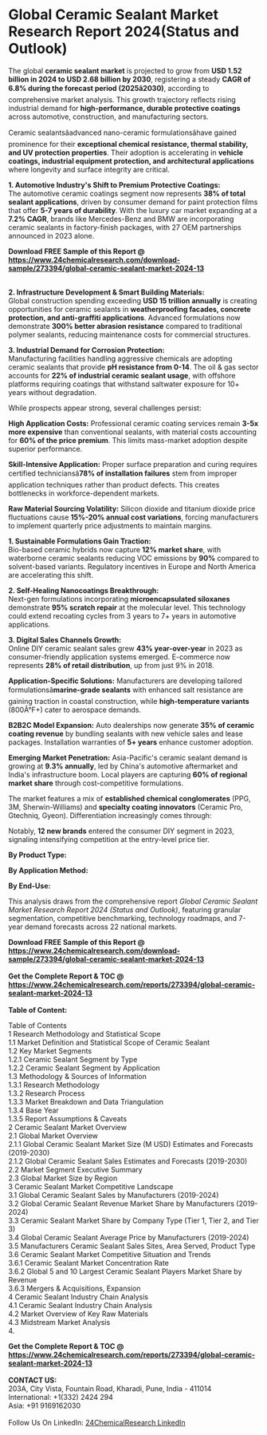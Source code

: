 <h1>Global Ceramic Sealant Market Research Report 2024(Status and Outlook)</h1><p>The global <strong>ceramic sealant market</strong> is projected to grow from <strong>USD 1.52 billion in 2024 to USD 2.68 billion by 2030</strong>, registering a steady <strong>CAGR of 6.8% during the forecast period (2025â2030)</strong>, according to comprehensive market analysis. This growth trajectory reflects rising industrial demand for <strong>high-performance, durable protective coatings</strong> across automotive, construction, and manufacturing sectors.</p><p>Ceramic sealantsâadvanced nano-ceramic formulationsâhave gained prominence for their <strong>exceptional chemical resistance, thermal stability, and UV protection properties</strong>. Their adoption is accelerating in <strong>vehicle coatings, industrial equipment protection, and architectural applications</strong> where longevity and surface integrity are critical.</p><p><strong>1. Automotive Industry's Shift to Premium Protective Coatings:</strong><br>
The automotive ceramic coatings segment now represents <strong>38% of total sealant applications</strong>, driven by consumer demand for paint protection films that offer <strong>5-7 years of durability</strong>. With the luxury car market expanding at a <strong>7.2% CAGR</strong>, brands like Mercedes-Benz and BMW are incorporating ceramic sealants in factory-finish packages, with 27 OEM partnerships announced in 2023 alone.</p><div><b>Download FREE Sample of this Report @ 
            <a href="https://www.24chemicalresearch.com/download-sample/273394/global-ceramic-sealant-market-2024-13">
            https://www.24chemicalresearch.com/download-sample/273394/global-ceramic-sealant-market-2024-13</a></b></div><br><p><strong>2. Infrastructure Development &amp; Smart Building Materials:</strong><br>
Global construction spending exceeding <strong>USD 15 trillion annually</strong> is creating opportunities for ceramic sealants in <strong>weatherproofing facades, concrete protection, and anti-graffiti applications</strong>. Advanced formulations now demonstrate <strong>300% better abrasion resistance</strong> compared to traditional polymer sealants, reducing maintenance costs for commercial structures.</p><p><strong>3. Industrial Demand for Corrosion Protection:</strong><br>
Manufacturing facilities handling aggressive chemicals are adopting ceramic sealants that provide <strong>pH resistance from 0-14</strong>. The oil &amp; gas sector accounts for <strong>22% of industrial ceramic sealant usage</strong>, with offshore platforms requiring coatings that withstand saltwater exposure for 10+ years without degradation.</p><p>While prospects appear strong, several challenges persist:</p><p><strong>High Application Costs:</strong> Professional ceramic coating services remain <strong>3-5x more expensive</strong> than conventional sealants, with material costs accounting for <strong>60% of the price premium</strong>. This limits mass-market adoption despite superior performance.</p><p><strong>Skill-Intensive Application:</strong> Proper surface preparation and curing requires certified techniciansâ<strong>78% of installation failures</strong> stem from improper application techniques rather than product defects. This creates bottlenecks in workforce-dependent markets.</p><p><strong>Raw Material Sourcing Volatility:</strong> Silicon dioxide and titanium dioxide price fluctuations cause <strong>15%-20% annual cost variations</strong>, forcing manufacturers to implement quarterly price adjustments to maintain margins.</p><p><strong>1. Sustainable Formulations Gain Traction:</strong><br>
Bio-based ceramic hybrids now capture <strong>12% market share</strong>, with waterborne ceramic sealants reducing VOC emissions by <strong>90%</strong> compared to solvent-based variants. Regulatory incentives in Europe and North America are accelerating this shift.</p><p><strong>2. Self-Healing Nanocoatings Breakthrough:</strong><br>
Next-gen formulations incorporating <strong>microencapsulated siloxanes</strong> demonstrate <strong>95% scratch repair</strong> at the molecular level. This technology could extend recoating cycles from 3 years to 7+ years in automotive applications.</p><p><strong>3. Digital Sales Channels Growth:</strong><br>
Online DIY ceramic sealant sales grew <strong>43% year-over-year</strong> in 2023 as consumer-friendly application systems emerged. E-commerce now represents <strong>28% of retail distribution</strong>, up from just 9% in 2018.</p><p><strong>Application-Specific Solutions:</strong> Manufacturers are developing tailored formulationsâ<strong>marine-grade sealants</strong> with enhanced salt resistance are gaining traction in coastal construction, while <strong>high-temperature variants</strong> (800Â°F+) cater to aerospace demands.</p><p><strong>B2B2C Model Expansion:</strong> Auto dealerships now generate <strong>35% of ceramic coating revenue</strong> by bundling sealants with new vehicle sales and lease packages. Installation warranties of <strong>5+ years</strong> enhance customer adoption.</p><p><strong>Emerging Market Penetration:</strong> Asia-Pacific's ceramic sealant demand is growing at <strong>9.3% annually</strong>, led by China's automotive aftermarket and India's infrastructure boom. Local players are capturing <strong>60% of regional market share</strong> through cost-competitive formulations.</p><p>The market features a mix of <strong>established chemical conglomerates</strong> (PPG, 3M, Sherwin-Williams) and <strong>specialty coating innovators</strong> (Ceramic Pro, Gtechniq, Gyeon). Differentiation increasingly comes through:</p><p>Notably, <strong>12 new brands</strong> entered the consumer DIY segment in 2023, signaling intensifying competition at the entry-level price tier.</p><p><strong>By Product Type:</strong></p><p><strong>By Application Method:</strong></p><p><strong>By End-Use:</strong></p><p>This analysis draws from the comprehensive report <em>Global Ceramic Sealant Market Research Report 2024 (Status and Outlook)</em>, featuring granular segmentation, competitive benchmarking, technology roadmaps, and 7-year demand forecasts across 22 national markets.</p><div><b>Download FREE Sample of this Report @ 
            <a href="https://www.24chemicalresearch.com/download-sample/273394/global-ceramic-sealant-market-2024-13">
            https://www.24chemicalresearch.com/download-sample/273394/global-ceramic-sealant-market-2024-13</a></b></div><br><div><b>Get the Complete Report & TOC @ 
            <a href="https://www.24chemicalresearch.com/reports/273394/global-ceramic-sealant-market-2024-13">
            https://www.24chemicalresearch.com/reports/273394/global-ceramic-sealant-market-2024-13</a></b></div><br>
            <b>Table of Content:</b><p>Table of Contents<br />
1 Research Methodology and Statistical Scope<br />
1.1 Market Definition and Statistical Scope of Ceramic Sealant<br />
1.2 Key Market Segments<br />
1.2.1 Ceramic Sealant Segment by Type<br />
1.2.2 Ceramic Sealant Segment by Application<br />
1.3 Methodology & Sources of Information<br />
1.3.1 Research Methodology<br />
1.3.2 Research Process<br />
1.3.3 Market Breakdown and Data Triangulation<br />
1.3.4 Base Year<br />
1.3.5 Report Assumptions & Caveats<br />
2 Ceramic Sealant Market Overview<br />
2.1 Global Market Overview<br />
2.1.1 Global Ceramic Sealant Market Size (M USD) Estimates and Forecasts (2019-2030)<br />
2.1.2 Global Ceramic Sealant Sales Estimates and Forecasts (2019-2030)<br />
2.2 Market Segment Executive Summary<br />
2.3 Global Market Size by Region<br />
3 Ceramic Sealant Market Competitive Landscape<br />
3.1 Global Ceramic Sealant Sales by Manufacturers (2019-2024)<br />
3.2 Global Ceramic Sealant Revenue Market Share by Manufacturers (2019-2024)<br />
3.3 Ceramic Sealant Market Share by Company Type (Tier 1, Tier 2, and Tier 3)<br />
3.4 Global Ceramic Sealant Average Price by Manufacturers (2019-2024)<br />
3.5 Manufacturers Ceramic Sealant Sales Sites, Area Served, Product Type<br />
3.6 Ceramic Sealant Market Competitive Situation and Trends<br />
3.6.1 Ceramic Sealant Market Concentration Rate<br />
3.6.2 Global 5 and 10 Largest Ceramic Sealant Players Market Share by Revenue<br />
3.6.3 Mergers & Acquisitions, Expansion<br />
4 Ceramic Sealant Industry Chain Analysis<br />
4.1 Ceramic Sealant Industry Chain Analysis<br />
4.2 Market Overview of Key Raw Materials<br />
4.3 Midstream Market Analysis<br />
4.</p><div><b>Get the Complete Report & TOC @ 
            <a href="https://www.24chemicalresearch.com/reports/273394/global-ceramic-sealant-market-2024-13">
            https://www.24chemicalresearch.com/reports/273394/global-ceramic-sealant-market-2024-13</a></b></div><br><b>CONTACT US:</b><br>
            203A, City Vista, Fountain Road, Kharadi, Pune, India - 411014<br>
            International: +1(332) 2424 294<br>
            Asia: +91 9169162030 <br><br>
            Follow Us On LinkedIn: <a href="https://www.linkedin.com/company/24chemicalresearch/">24ChemicalResearch LinkedIn</a>